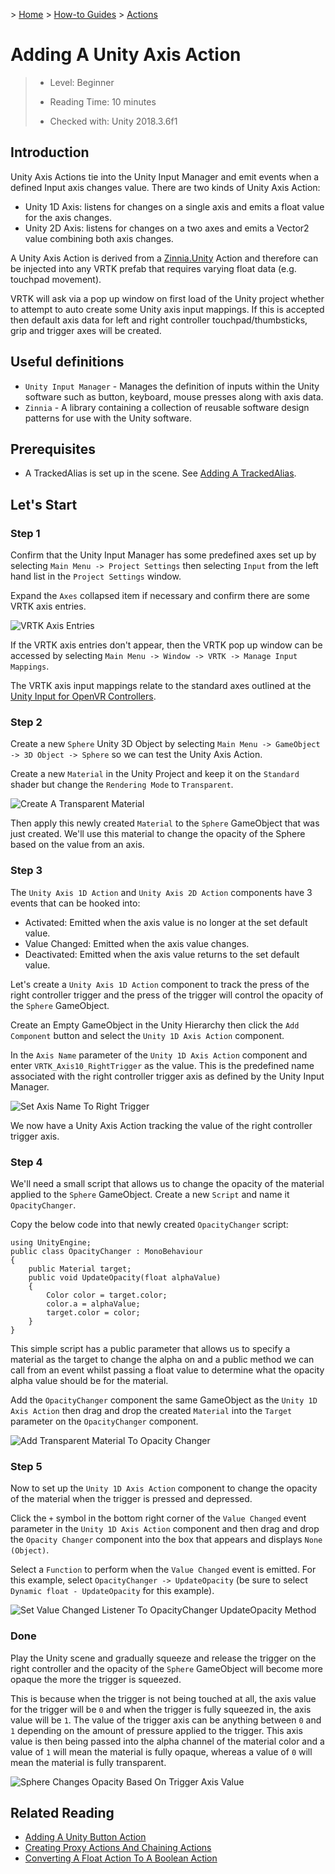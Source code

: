 &gt; [Home](../../../../README.md) &gt; [How-to Guides](../../README.md) &gt; [Actions](../README.md)

# Adding A Unity Axis Action

> * Level: Beginner
>
> * Reading Time: 10 minutes
>
> * Checked with: Unity 2018.3.6f1

## Introduction

Unity Axis Actions tie into the Unity Input Manager and emit events when a defined Input axis changes value. There are two kinds of Unity Axis Action:

* Unity 1D Axis: listens for changes on a single axis and emits a float value for the axis changes.
* Unity 2D Axis: listens for changes on a two axes and emits a Vector2 value combining both axis changes.

A Unity Axis Action is derived from a [Zinnia.Unity] Action and therefore can be injected into any VRTK prefab that requires varying float data (e.g. touchpad movement).

VRTK will ask via a pop up window on first load of the Unity project whether to attempt to auto create some Unity axis input mappings. If this is accepted then default axis data for left and right controller touchpad/thumbsticks, grip and trigger axes will be created.

## Useful definitions

* `Unity Input Manager` - Manages the definition of inputs within the Unity software such as button, keyboard, mouse presses along with axis data.
* `Zinnia` - A library containing a collection of reusable software design patterns for use with the Unity software.

## Prerequisites

* A TrackedAlias is set up in the scene. See [Adding A TrackedAlias](../../CameraRigs/AddingATrackedAlias/README.md).

## Let's Start

### Step 1

Confirm that the Unity Input Manager has some predefined axes set up by selecting `Main Menu -> Project Settings` then selecting `Input` from the left hand list in the `Project Settings` window.

Expand the `Axes` collapsed item if necessary and confirm there are some VRTK axis entries.

![VRTK Axis Entries](assets/images/VRTKAxisEntries.png)

If the VRTK axis entries don't appear, then the VRTK pop up window can be accessed by selecting `Main Menu -> Window -> VRTK -> Manage Input Mappings`.

The VRTK axis input mappings relate to the standard axes outlined at the [Unity Input for OpenVR Controllers].

### Step 2

Create a new `Sphere` Unity 3D Object by selecting `Main Menu -> GameObject -> 3D Object -> Sphere` so we can test the Unity Axis Action.

Create a new `Material` in the Unity Project and keep it on the `Standard` shader but change the `Rendering Mode` to `Transparent`.

![Create A Transparent Material](assets/images/CreateATransparentMaterial.png)

Then apply this newly created `Material` to the `Sphere` GameObject that was just created. We'll use this material to change the opacity of the Sphere based on the value from an axis.

### Step 3

The `Unity Axis 1D Action` and `Unity Axis 2D Action` components have 3 events that can be hooked into:

* Activated: Emitted when the axis value is no longer at the set default value.
* Value Changed: Emitted when the axis value changes.
* Deactivated: Emitted when the axis value returns to the set default value.

Let's create a `Unity Axis 1D Action` component to track the press of the right controller trigger and the press of the trigger will control the opacity of the `Sphere` GameObject.

Create an Empty GameObject in the Unity Hierarchy then click the `Add Component` button and select the `Unity 1D Axis Action` component.

In the `Axis Name` parameter of the `Unity 1D Axis Action` component and enter `VRTK_Axis10_RightTrigger` as the value. This is the predefined name associated with the right controller trigger axis as defined by the Unity Input Manager.

![Set Axis Name To Right Trigger](assets/images/SetAxisNameToRightTrigger.png)

We now have a Unity Axis Action tracking the value of the right controller trigger axis.

### Step 4

We'll need a small script that allows us to change the opacity of the material applied to the `Sphere` GameObject. Create a new `Script` and name it `OpacityChanger`.

Copy the below code into that newly created `OpacityChanger` script:

```
using UnityEngine;
public class OpacityChanger : MonoBehaviour
{
    public Material target;
    public void UpdateOpacity(float alphaValue)
    {
        Color color = target.color;
        color.a = alphaValue;
        target.color = color;
    }
}
```

This simple script has a public parameter that allows us to specify a material as the target to change the alpha on and a public method we can call from an event whilst passing a float value to determine what the opacity alpha value should be for the material.

Add the `OpacityChanger` component the same GameObject as the `Unity 1D Axis Action` then drag and drop the created `Material` into the `Target` parameter on the `OpacityChanger` component.

![Add Transparent Material To Opacity Changer](assets/images/AddTransparentMaterialToOpacityChanger.png)

### Step 5

Now to set up the `Unity 1D Axis Action` component to change the opacity of the material when the trigger is pressed and depressed.

Click the `+` symbol in the bottom right corner of the `Value Changed` event parameter in the `Unity 1D Axis Action` component and then drag and drop the `Opacity Changer` component into the box that appears and displays `None (Object)`.

Select a `Function` to perform when the `Value Changed` event is emitted. For this example, select `OpacityChanger -> UpdateOpacity` (be sure to select `Dynamic float - UpdateOpacity` for this example).

![Set Value Changed Listener To OpacityChanger UpdateOpacity Method](assets/images/SetValueChangedListenerToOpacityChangerUpdateOpacityMethod.png)

### Done

Play the Unity scene and gradually squeeze and release the trigger on the right controller and the opacity of the `Sphere` GameObject will become more opaque the more the trigger is squeezed.

This is because when the trigger is not being touched at all, the axis value for the trigger will be `0` and when the trigger is fully squeezed in, the axis value will be `1`. The value of the trigger axis can be anything between `0` and `1` depending on the amount of pressure applied to the trigger. This axis value is then being passed into the alpha channel of the material color and a value of `1` will mean the material is fully opaque, whereas a value of `0` will mean the material is fully transparent.

![Sphere Changes Opacity Based On Trigger Axis Value](assets/images/SphereChangesOpacityBasedOnTriggerAxisValue.png)

## Related Reading

* [Adding A Unity Button Action](../AddingAUnityButtonAction/README.md)
* [Creating Proxy Actions And Chaining Actions](../CreatingProxyActionsAndChainingActions/README.md)
* [Converting A Float Action To A Boolean Action](../ConvertingAFloatActionToABooleanAction/README.md)

[Zinnia.Unity]: https://github.com/ExtendRealityLtd/Zinnia.Unity
[Unity Input for OpenVR Controllers]: https://docs.unity3d.com/Manual/OpenVRControllers.html